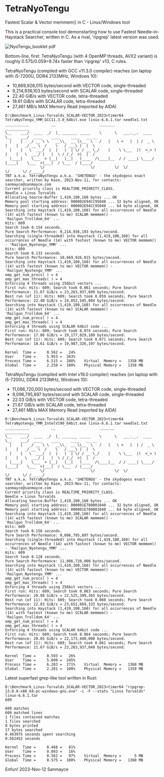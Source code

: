 # TetraNyoTengu
Fastest Scalar &amp; Vector memmem() in C - Linux/Windows tool

This is a practical console tool demonstarting how to use Fastest Needle-in-Haystack Searcher, written in C.
As a rival, 'ripgrep' latest version was used.

![NyoTengu_booklet pdf](https://github.com/Sanmayce/TetraNyoTengu/assets/14062548/f99f7034-97dc-4694-98cd-f0bc0ab5544c)

Bottom-line, first:
TetraNyoTengu (with 4 OpenMP threads, AVX2 variant) is roughly 0.575/0.059=9.74x faster than 'ripgrep' v13, C rules.

TetraNyoTengu (compiled with GCC v11.3.0 compiler) reaches (on laptop with i5-7200U, DDR4 2133MHz, Windows 10):

- 10,669,926,015 bytes/second with VECTOR code, single-threaded
- 9,214,936,103 bytes/second with SCALAR code, single-threaded
- 22.40 GiB/s with VECTOR code, tetra-threaded
- 18.61 GiB/s with SCALAR code, tetra-threaded
- 27,461 MB/s MAX Memory Read (reported by AIDA)

```
D:\Benchmark_Linus-Torvalds_SCALAR-VECTOR_2023>timer64 TetraNyoTengu_YMM_GCC11.3.0_64bit.exe linux-6.6.1.tar needle1.txt
___________          __                    _______                   ___________
\__    ___/  ____  _/  |_ _______ _____    \      \   ___.__.  ____  \__    ___/  ____    ____     ____   __ __
  |    |   _/ __ \ \   __\\_  __ \\__  \   /   |   \ <   |  | /  _ \   |    |   _/ __ \  /    \   / ___\ |  |  \
  |    |   \  ___/  |  |   |  | \/ / __ \_/    |    \ \___  |(  <_> )  |    |   \  ___/ |   |  \ / /_/  >|  |  /
  |____|    \___  > |__|   |__|   (____  /\____|__  / / ____| \____/   |____|    \___  >|___|  / \___  / |____/
                \/                     \/         \/  \/                             \/      \/ /_____/
TNT a.k.a. TetraNyoTengu a.k.a. 'SHETENGU' - the skydogess exact searcher, written by Kaze, 2023-Nov-11, for contacts: sanmayce@sanmayce.com
Current priority class is REALTIME_PRIORITY_CLASS.
Needle = Linus Torvalds
Allocating Source-Buffer 1,419,100,160 bytes ... OK
Memory pool starting address: 000002E94CC95040 ... 32 byte aligned, OK
Memory pool starting address: 000002E94CC95040 ... 64 byte aligned, OK
Searching into Haystack (1,419,100,160) for all occurrences of Needle (14) with fastest (known to me) SCALAR memmem() - 'Railgun_Trolldom_64' ...
Hits: 609
Search took 0.154 seconds.
Pure Search Performance: 9,214,936,103 bytes/second.
Searching (single-threaded) into Haystack (1,419,100,160) for all occurrences of Needle (14) with fastest (known to me) VECTOR memmem() - 'Railgun_Nyotengu_YMM' ...
Hits: 609
Search took 0.133 seconds.
Pure Search Performance: 10,669,926,015 bytes/second.
Searching into Haystack (1,419,100,160) for all occurrences of Needle (14) with fastest (known to me) VECTOR memmem() - 'Railgun_Nyotengu_YMM' ...
omp_get_num_procs( ) = 4
omp_get_max_threads( ) = 4
Enforcing 4 threads using 256bit vectors ...
First run: Hits: 609; Search took 0.061 seconds; Pure Search Performance: 21.67 GiB/s = 23,263,937,049 bytes/second.
Best run (of 11): Hits: 609; Search took 0.059 seconds; Pure Search Performance: 22.40 GiB/s = 24,052,545,084 bytes/second.
Searching into Haystack (1,419,100,160) for all occurrences of Needle (14) with fastest (known to me) SCALAR memmem() - 'Railgun_Trolldom_64' ...
omp_get_num_procs( ) = 4
omp_get_max_threads( ) = 4
Enforcing 4 threads using SCALAR 64bit code ...
First run: Hits: 609; Search took 0.074 seconds; Pure Search Performance: 17.86 GiB/s = 19,177,029,189 bytes/second.
Best run (of 11): Hits: 609; Search took 0.071 seconds; Pure Search Performance: 18.61 GiB/s = 19,987,326,197 bytes/second.

Kernel  Time =     0.562 =   24%
User    Time =     5.953 =  263%
Process Time =     6.515 =  288%    Virtual  Memory =   1358 MB
Global  Time =     2.258 =  100%    Physical Memory =   1358 MB
````

TetraNyoTengu (compiled with Intel v19.0 compiler) reaches (on laptop with i5-7200U, DDR4 2133MHz, Windows 10):

- 11,086,720,000 bytes/second with VECTOR code, single-threaded
- 9,096,795,897 bytes/second with SCALAR code, single-threaded
- 22.03 GiB/s with VECTOR code, tetra-threaded
- 21.67 GiB/s with SCALAR code, tetra-threaded
- 27,461 MB/s MAX Memory Read (reported by AIDA)

```
D:\Benchmark_Linus-Torvalds_SCALAR-VECTOR_2023>timer64 TetraNyotengu_YMM_IntelV190_64bit.exe linux-6.6.1.tar needle1.txt
___________          __                    _______                   ___________
\__    ___/  ____  _/  |_ _______ _____    \      \   ___.__.  ____  \__    ___/  ____    ____     ____   __ __
  |    |   _/ __ \ \   __\\_  __ \\__  \   /   |   \ <   |  | /  _ \   |    |   _/ __ \  /    \   / ___\ |  |  \
  |    |   \  ___/  |  |   |  | \/ / __ \_/    |    \ \___  |(  <_> )  |    |   \  ___/ |   |  \ / /_/  >|  |  /
  |____|    \___  > |__|   |__|   (____  /\____|__  / / ____| \____/   |____|    \___  >|___|  / \___  / |____/
                \/                     \/         \/  \/                             \/      \/ /_____/
TNT a.k.a. TetraNyoTengu a.k.a. 'SHETENGU' - the skydogess exact searcher, written by Kaze, 2023-Nov-11, for contacts: sanmayce@sanmayce.com
Current priority class is REALTIME_PRIORITY_CLASS.
Needle = Linus Torvalds
Allocating Source-Buffer 1,419,100,160 bytes ... OK
Memory pool starting address: 000001E780001040 ... 32 byte aligned, OK
Memory pool starting address: 000001E780001040 ... 64 byte aligned, OK
Searching into Haystack (1,419,100,160) for all occurrences of Needle (14) with fastest (known to me) SCALAR memmem() - 'Railgun_Trolldom_64' ...
Hits: 609
Search took 0.156 seconds.
Pure Search Performance: 9,096,795,897 bytes/second.
Searching (single-threaded) into Haystack (1,419,100,160) for all occurrences of Needle (14) with fastest (known to me) VECTOR memmem() - 'Railgun_Nyotengu_YMM' ...
Hits: 609
Search took 0.128 seconds.
Pure Search Performance: 11,086,720,000 bytes/second.
Searching into Haystack (1,419,100,160) for all occurrences of Needle (14) with fastest (known to me) VECTOR memmem() - 'Railgun_Nyotengu_YMM' ...
omp_get_num_procs( ) = 4
omp_get_max_threads( ) = 4
Enforcing 4 threads using 256bit vectors ...
First run: Hits: 609; Search took 0.063 seconds; Pure Search Performance: 20.98 GiB/s = 22,525,399,365 bytes/second.
Best run (of 11): Hits: 609; Search took 0.060 seconds; Pure Search Performance: 22.03 GiB/s = 23,651,669,333 bytes/second.
Searching into Haystack (1,419,100,160) for all occurrences of Needle (14) with fastest (known to me) SCALAR memmem() - 'Railgun_Trolldom_64' ...
omp_get_num_procs( ) = 4
omp_get_max_threads( ) = 4
Enforcing 4 threads using SCALAR 64bit code ...
First run: Hits: 609; Search took 0.064 seconds; Pure Search Performance: 20.65 GiB/s = 22,173,440,000 bytes/second.
Best run (of 11): Hits: 609; Search took 0.061 seconds; Pure Search Performance: 21.67 GiB/s = 23,263,937,049 bytes/second.

Kernel  Time =     0.593 =   26%
User    Time =     5.609 =  245%
Process Time =     6.203 =  271%    Virtual  Memory =   1360 MB
Global  Time =     2.281 =  100%    Physical Memory =   1359 MB
```

Latest superfast grep-like tool written in Rust:
```
D:\Benchmark_Linus-Torvalds_SCALAR-VECTOR_2023>timer64 "ripgrep-13.0.0-x86_64-pc-windows-gnu.exe" -c -F --stats "Linus Torvalds" linux-6.6.1.tar
609

609 matches
609 matched lines
1 files contained matches
1 files searched
0 bytes printed
17 bytes searched
0.463975 seconds spent searching
0.562452 seconds

Kernel  Time =     0.468 =   81%
User    Time =     0.093 =   16%
Process Time =     0.562 =   97%    Virtual  Memory =      5 MB
Global  Time =     0.575 =  100%    Physical Memory =   1360 MB
```

Enfun!
2023-Nov-12
Sanmayce
